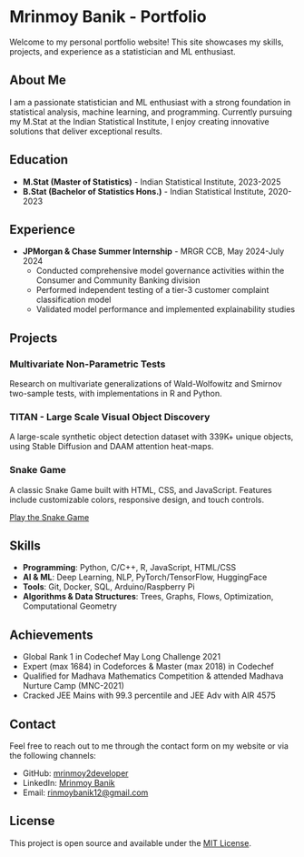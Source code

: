 # Mrinmoy Banik - Portfolio

Welcome to my personal portfolio website! This site showcases my skills, projects, and experience as a statistician and ML enthusiast.

## About Me

I am a passionate statistician and ML enthusiast with a strong foundation in statistical analysis, machine learning, and programming. Currently pursuing my M.Stat at the Indian Statistical Institute, I enjoy creating innovative solutions that deliver exceptional results.

## Education

- **M.Stat (Master of Statistics)** - Indian Statistical Institute, 2023-2025
- **B.Stat (Bachelor of Statistics Hons.)** - Indian Statistical Institute, 2020-2023

## Experience

- **JPMorgan & Chase Summer Internship** - MRGR CCB, May 2024-July 2024
  - Conducted comprehensive model governance activities within the Consumer and Community Banking division
  - Performed independent testing of a tier-3 customer complaint classification model
  - Validated model performance and implemented explainability studies

## Projects

### Multivariate Non-Parametric Tests
Research on multivariate generalizations of Wald-Wolfowitz and Smirnov two-sample tests, with implementations in R and Python.

### TITAN - Large Scale Visual Object Discovery
A large-scale synthetic object detection dataset with 339K+ unique objects, using Stable Diffusion and DAAM attention heat-maps.

### Snake Game
A classic Snake Game built with HTML, CSS, and JavaScript. Features include customizable colors, responsive design, and touch controls.

[Play the Snake Game](https://mrinmoy2developer.github.io/projects/snake-game/)

## Skills

- **Programming**: Python, C/C++, R, JavaScript, HTML/CSS
- **AI & ML**: Deep Learning, NLP, PyTorch/TensorFlow, HuggingFace
- **Tools**: Git, Docker, SQL, Arduino/Raspberry Pi
- **Algorithms & Data Structures**: Trees, Graphs, Flows, Optimization, Computational Geometry

## Achievements

- Global Rank 1 in Codechef May Long Challenge 2021
- Expert (max 1684) in Codeforces & Master (max 2018) in Codechef
- Qualified for Madhava Mathematics Competition & attended Madhava Nurture Camp (MNC-2021)
- Cracked JEE Mains with 99.3 percentile and JEE Adv with AIR 4575

## Contact

Feel free to reach out to me through the contact form on my website or via the following channels:

- GitHub: [mrinmoy2developer](https://github.com/mrinmoy2developer)
- LinkedIn: [Mrinmoy Banik](https://linkedin.com/in/mrinmoy-banik-6b754b1b9)
- Email: rinmoybanik12@gmail.com

## License

This project is open source and available under the [MIT License](LICENSE).